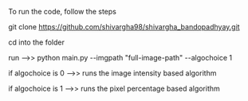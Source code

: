 To run the code, follow the steps

git clone https://github.com/shivargha98/shivargha_bandopadhyay.git

cd into the folder

run -->> python main.py --imgpath "full-image-path" --algochoice 1

if algochoice is 0 -->> runs the image intensity based algorithm

if algochoice is 1 -->> runs the pixel percentage based algorithm
